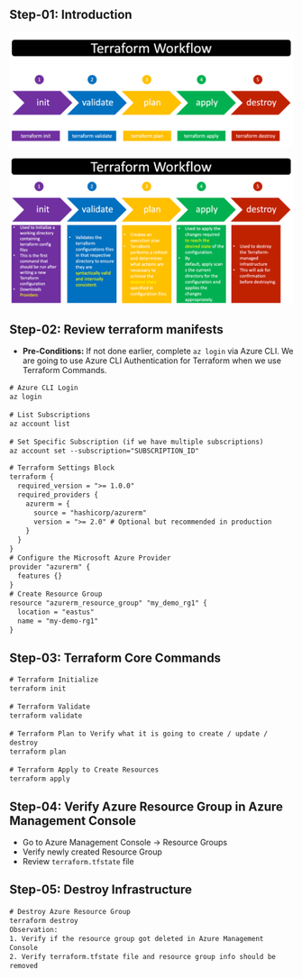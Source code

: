 ## Step-01: Introduction

[![Image](Hands-on/01-Azure/course-images/azure-terraform-workflow-1.png "Terraform on Azure")](Hands-on/01-Azure/course-images/azure-terraform-workflow-1.png)

[![Image](Hands-on/01-Azure/course-images/azure-terraform-workflow-2.png "Terraform on Azure")](Hands-on/01-Azure/course-images/azure-terraform-workflow-2.png)

## Step-02: Review terraform manifests
- **Pre-Conditions:** If not done earlier, complete `az login` via Azure CLI. We are going to use Azure CLI Authentication for Terraform when we use Terraform Commands.
```t
# Azure CLI Login
az login

# List Subscriptions
az account list

# Set Specific Subscription (if we have multiple subscriptions)
az account set --subscription="SUBSCRIPTION_ID"
```

```t
# Terraform Settings Block
terraform {
  required_version = ">= 1.0.0"
  required_providers {
    azurerm = {
      source = "hashicorp/azurerm"
      version = ">= 2.0" # Optional but recommended in production
    }    
  }
}
# Configure the Microsoft Azure Provider
provider "azurerm" {
  features {}
}
# Create Resource Group
resource "azurerm_resource_group" "my_demo_rg1" {
  location = "eastus"
  name = "my-demo-rg1"  
}
```

## Step-03: Terraform Core Commands
```t
# Terraform Initialize
terraform init

# Terraform Validate
terraform validate

# Terraform Plan to Verify what it is going to create / update / destroy
terraform plan

# Terraform Apply to Create Resources
terraform apply
```

## Step-04: Verify Azure Resource Group in Azure Management Console
- Go to Azure Management Console -> Resource Groups
- Verify newly created Resource Group
- Review `terraform.tfstate` file

## Step-05: Destroy Infrastructure
```t
# Destroy Azure Resource Group
terraform destroy
Observation:
1. Verify if the resource group got deleted in Azure Management Console
2. Verify terraform.tfstate file and resource group info should be removed
```
